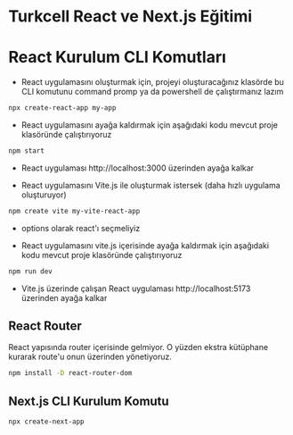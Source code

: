 # Turkcell React ve Next.js Eğitimi

# React Kurulum CLI Komutları
- React uygulamasını oluşturmak için, projeyi oluşturacağınız klasörde bu CLI komutunu command promp ya da powershell de çalıştırmanız lazım
```bash
npx create-react-app my-app 
```

- React uygulamasını ayağa kaldırmak için aşağıdaki kodu mevcut proje klasöründe çalıştırıyoruz
```bash
npm start
```

- React uygulaması http://localhost:3000 üzerinden ayağa kalkar

- React uygulamasını Vite.js ile oluşturmak istersek (daha hızlı uygulama oluşturuyor)
```bash
npm create vite my-vite-react-app
```
- options olarak react'ı seçmeliyiz

- React uygulamasını vite.js içerisinde ayağa kaldırmak için aşağıdaki kodu mevcut proje klasöründe çalıştırıyoruz
```bash
npm run dev
```

- Vite.js üzerinde çalışan React uygulaması http://localhost:5173 üzerinden ayağa kalkar


## React Router
React yapısında router içerisinde gelmiyor. O yüzden ekstra kütüphane kurarak route'u onun üzerinden yönetiyoruz.

```bash
npm install -D react-router-dom
```

## Next.js CLI Kurulum Komutu

```bash
npx create-next-app
```
